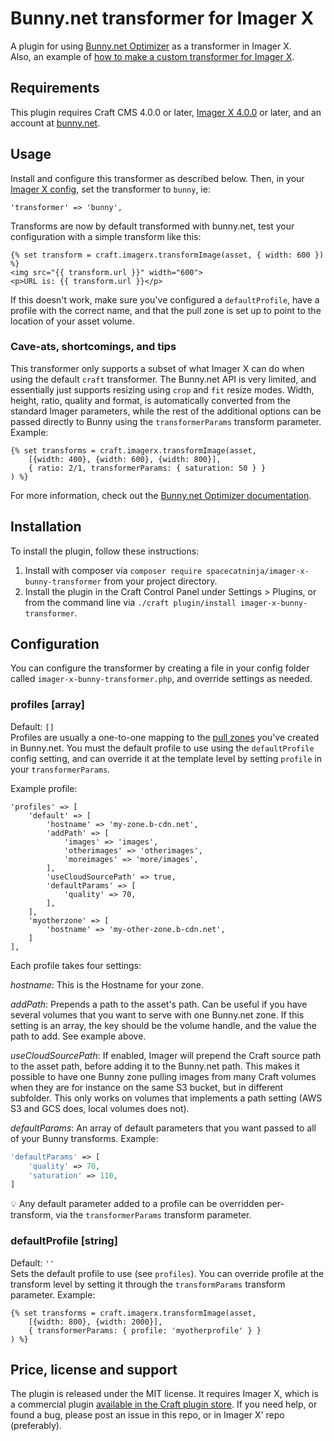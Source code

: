 # Bunny.net transformer for Imager X

A plugin for using [Bunny.net Optimizer](https://bunny.net/) as a transformer in Imager X.   
Also, an example of [how to make a custom transformer for Imager X](https://imager-x.spacecat.ninja/extending.html#transformers).

## Requirements

This plugin requires Craft CMS 4.0.0 or later, [Imager X 4.0.0](https://github.com/spacecatninja/craft-imager-x/) or later,
and an account at [bunny.net](https://bunny.net/).
 
## Usage

Install and configure this transformer as described below. Then, in your [Imager X config](https://imager-x.spacecat.ninja/configuration.html), 
set the transformer to `bunny`, ie:

```
'transformer' => 'bunny',
``` 

Transforms are now by default transformed with bunny.net, test your configuration with a 
simple transform like this:

```
{% set transform = craft.imagerx.transformImage(asset, { width: 600 }) %}
<img src="{{ transform.url }}" width="600">
<p>URL is: {{ transform.url }}</p>
``` 

If this doesn't work, make sure you've configured a `defaultProfile`, have a profile with the correct name, and 
that the pull zone is set up to point to the location of your asset volume.


### Cave-ats, shortcomings, and tips

This transformer only supports a subset of what Imager X can do when using the default `craft` transformer. The 
Bunny.net API is very limited, and essentially just supports resizing using `crop` and `fit` resize modes. Width, height,
ratio, quality and format, is automatically converted from the standard Imager parameters, while the rest of the additional 
options can be passed directly to Bunny using the `transformerParams` transform parameter. Example:

```
{% set transforms = craft.imagerx.transformImage(asset, 
    [{width: 400}, {width: 600}, {width: 800}], 
    { ratio: 2/1, transformerParams: { saturation: 50 } }
) %}
```   

For more information, check out the [Bunny.net Optimizer documentation](https://docs.bunny.net/docs/stream-image-processing).


## Installation

To install the plugin, follow these instructions:

1. Install with composer via `composer require spacecatninja/imager-x-bunny-transformer` from your project directory.
2. Install the plugin in the Craft Control Panel under Settings > Plugins, or from the command line via `./craft plugin/install imager-x-bunny-transformer`.


## Configuration

You can configure the transformer by creating a file in your config folder called
`imager-x-bunny-transformer.php`, and override settings as needed.

### profiles [array]
Default: `[]`  
Profiles are usually a one-to-one mapping to the [pull zones](https://support.bunny.net/hc/en-us/articles/207790269-How-to-create-your-first-Pull-Zone) you've created in Bunny.net.
You must the default profile to use using the `defaultProfile` config setting, and can override it 
at the template level by setting `profile` in your `transformerParams`.

Example profile:

```
'profiles' => [
    'default' => [
        'hostname' => 'my-zone.b-cdn.net',
        'addPath' => [
            'images' => 'images',            
            'otherimages' => 'otherimages',            
            'moreimages' => 'more/images',            
        ],
        'useCloudSourcePath' => true,
        'defaultParams' => [
            'quality' => 70,
        ],
    ],
    'myotherzone' => [
        'hostname' => 'my-other-zone.b-cdn.net',
    ]
],
```

Each profile takes four settings:

*hostname*: This is the Hostname for your zone.

*addPath*: Prepends a path to the asset's path. Can be useful if you have several volumes that you want to serve with 
one Bunny.net zone. If this setting is an array, the key should be the volume handle, and the value the path to add. See example above.

*useCloudSourcePath*: If enabled, Imager will prepend the Craft source path to the asset path, before adding it to the 
Bunny.net path. This makes it possible to have one Bunny zone pulling images from many Craft volumes when they are for instance 
on the same S3 bucket, but in different subfolder. This only works on volumes that implements a path 
setting (AWS S3 and GCS does, local volumes does not).  

*defaultParams*: An array of default parameters that you want passed to all of your Bunny transforms. Example:  
```php
'defaultParams' => [
    'quality' => 70,
    'saturation' => 110,
]
```
💡 Any default parameter added to a profile can be overridden per-transform, via the `transformerParams` transform parameter.

### defaultProfile [string]
Default: `''`  
Sets the default profile to use (see `profiles`). You can override profile at the transform level by setting it through the `transformParams` transform parameter. Example:

```
{% set transforms = craft.imagerx.transformImage(asset, 
    [{width: 800}, {width: 2000}], 
    { transformerParams: { profile: 'myotherprofile' } }
) %}
```


Price, license and support
---
The plugin is released under the MIT license. It requires Imager X, which is a commercial 
plugin [available in the Craft plugin store](https://plugins.craftcms.com/imager-x). If you 
need help, or found a bug, please post an issue in this repo, or in Imager X' repo (preferably). 
